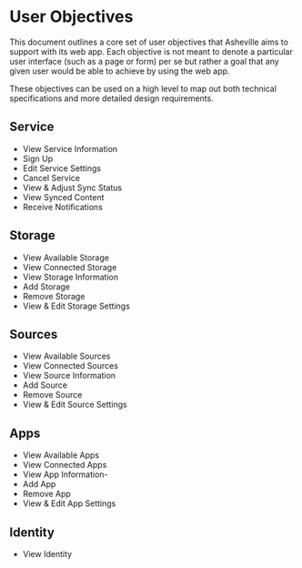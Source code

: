 # User Objectives
This document outlines a core set of user objectives that Asheville aims to support with its web app. Each objective is not meant to denote a particular user interface (such as a page or form) per se but rather a goal that any given user would be able to achieve by using the web app.

These objectives can be used on a high level to map out both technical specifications and more detailed design requirements.

## Service
* View Service Information
* Sign Up
* Edit Service Settings
* Cancel Service
* View & Adjust Sync Status
* View Synced Content
* Receive Notifications

## Storage
* View Available Storage
* View Connected Storage
* View Storage Information
* Add Storage
* Remove Storage
* View & Edit Storage Settings

## Sources
* View Available Sources
* View Connected Sources
* View Source Information
* Add Source
* Remove Source
* View & Edit Source Settings

## Apps
* View Available Apps
* View Connected Apps
* View App Information-
* Add App
* Remove App
* View & Edit App Settings

## Identity
* View Identity
